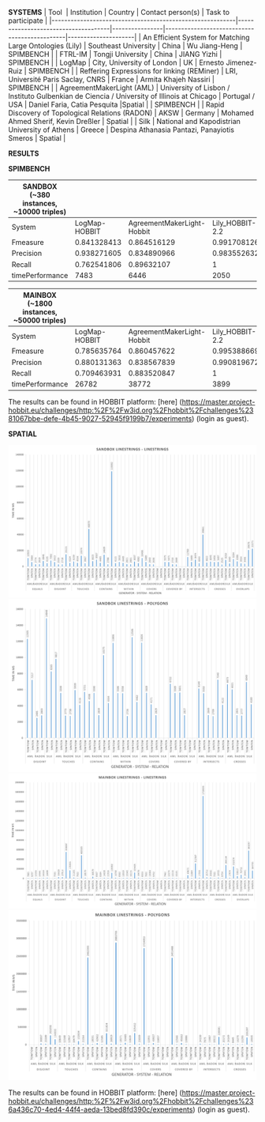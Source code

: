 **SYSTEMS**
| Tool                                                     | Institution                         | Country        | Contact person(s)                            | Task to participate |
|----------------------------------------------------------|-------------------------------------|----------------|----------------------------------------------|---------------------|
| An Efficient System for Matching Large Ontologies (Lily) | Southeast University                | China          | Wu Jiang-Heng                                | SPIMBENCH           |
| FTRL-IM                                                  | Tongji University                   | China          | JIANG Yizhi                                  | SPIMBENCH           |
| LogMap                                                   | City, University of London          | UK             | Ernesto Jimenez-Ruiz                         | SPIMBENCH           |
| Reffering Expressions for linking (REMiner)              | LRI, Université Paris Saclay, CNRS | France         | Armita Khajeh Nassiri                        | SPIMBENCH           |
| AgreementMakerLight (AML)                                | University of Lisbon / Instituto Gulbenkian de Ciencia / University of Illinois at Chicago |  Portugal / USA | Daniel Faria,  Catia Pesquita |Spatial |                              | SPIMBENCH           |
| Rapid Discovery of Topological Relations (RADON)         | AKSW                                | Germany        | Mohamed Ahmed Sherif, Kevin Dreßler                        | Spatial             |
| Silk                                                     | National and Kapodistrian University of Athens          | Greece         | Despina Athanasia Pantazi, Panayiotis Smeros | Spatial             |

**RESULTS**

**SPIMBENCH**

| SANDBOX (~380 instances, ~10000 triples)  |               |                            |                 |             |             |  
|-------------------------------------------|---------------|----------------------------|-----------------|-------------|-------------|
| System                                    | LogMap-HOBBIT | AgreementMakerLight-Hobbit | Lily_HOBBIT-2.2 | FTRLIM      | REMiner-1.5 |  
| Fmeasure                                  | 0.841328413   | 0.864516129                | 0.991708126     | 0.921417565 | 0.998324958 |  
| Precision                                 | 0.938271605   | 0.834890966                | 0.983552632     | 0.854285714 | 1           |  
| Recall                                    | 0.762541806   | 0.89632107                 | 1               | 1           | 0.996655518 |  
| timePerformance                           | 7483          | 6446                       | 2050            | 1525        | 7284        |    

| MAINBOX (~1800 instances, ~50000 triples) |               |                            |                 |             |             |
|-------------------------------------------|---------------|----------------------------|-----------------|-------------|-------------|
| System                                    | LogMap-HOBBIT | AgreementMakerLight-Hobbit | Lily_HOBBIT-2.2 | FTRLIM      | REMiner-1.5 |
| Fmeasure                                  | 0.785635764   | 0.860457622                | 0.995388669     | 0.921478766 | 0.997681351 |
| Precision                                 | 0.880131363   | 0.838567839                | 0.990819672     | 0.85584563  | 0.99867374  |
| Recall                                    | 0.709463931   | 0.883520847                | 1               | 0.99801456  | 0.996690933 |
| timePerformance                           | 26782         | 38772                      | 3899            | 2247        | 33966       |

The results can be found in HOBBIT platform: [here] (https://master.project-hobbit.eu/challenges/http:%2F%2Fw3id.org%2Fhobbit%2Fchallenges%2381067bbe-defe-4b45-9027-52945f9199b7/experiments) (login as guest).

**SPATIAL**

![SLL](/images/SLL.png)
![SLP](/images/SLP.png)
![MLL](/images/MLL.png)
![MLP](/images/MLP.png)

The results can be found in HOBBIT platform: [here] (https://master.project-hobbit.eu/challenges/http:%2F%2Fw3id.org%2Fhobbit%2Fchallenges%236a436c70-4ed4-44f4-aeda-13bed8fd390c/experiments) (login as guest).
